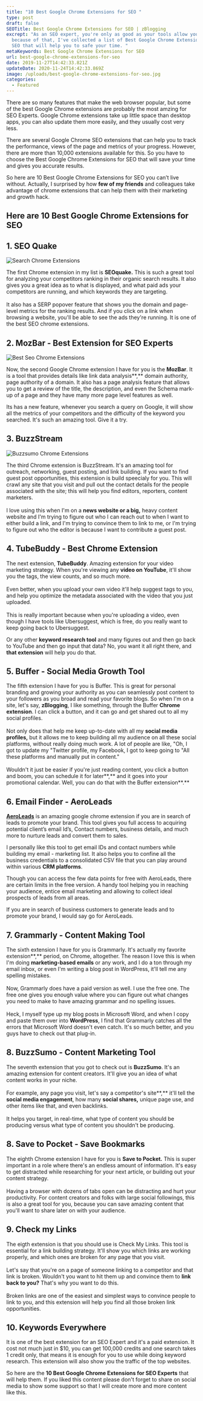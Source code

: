 ```yaml
---
title: "10 Best Google Chrome Extensions for SEO "
type: post
draft: false
SEOTitle: Best Google Chrome Extensions for SEO | zBlogging
excrept: "As an SEO expert, you're only as good as your tools allow you to be
  because of that, I've collected a list of Best Google Chrome Extensions for
  SEO that will help you to safe your time. "
metaKeywords: Best Google Chrome Extensions for SEO
url: best-google-chrome-extensions-for-seo
date: 2019-11-27T14:42:33.821Z
updateDate: 2020-11-24T14:42:33.869Z
image: /uploads/best-google-chrome-extensions-for-seo.jpg
categories:
  - Featured
---
```

There are so many features that make the web browser popular, but some of the best Google Chrome extensions are probably the most amzing for SEO Experts. Google Chrome extensions take up little space than desktop apps, you can also update them more easily, and they usually cost very less.

There are several Google Chrome SEO extensions that can help you to track the performance, views of the page and metrics of your progress. However, there are more than 10,000 extensions available for this. So you have to choose the Best Google Chrome Extensions for SEO that will save your time and gives you accurate results.

So here are 10 Best Google Chrome Extensions for SEO you can’t live without. Actually, I surprised by how **few of my friends** and colleagues take advantage of chrome extensions that can help them with their marketing and growth hack.

## **Here are 10** Best Google Chrome Extensions for SEO

## **1. SEO Quake**

![Search Chrome Extensions](/uploads/search-chrome-extensions.jpg "Search Chrome Extensions")

The first Chrome extension in my list is **SEOquake.** This is such a great tool for analyzing your competitors ranking in their organic search results. It also gives you a great idea as to what is displayed, and what paid ads your competitors are running, and which keywords they are targeting.\
\
It also has a SERP popover feature that shows you the domain and page-level metrics for the ranking results. And if you click on a link when browsing a website, you'll be able to see the ads they're running. It is one of the best SEO chrome extensions.

## **2. MozBar** - Best Extension for SEO Experts

![Best Seo Chrome Extensions](/uploads/moz-bar-seo-extensions.jpg "Best Seo Chrome Extensions")

Now, the second Google Chrome extension I have for you is the **MozBar**. It is a tool that provides details like link data analysis**,** domain authority, page authority of a domain. It also has a page analysis feature that allows you to get a review of the title, the description, and even the Schema mark-up of a page and they have many more page level features as well.

Its has a new feature, whenever you search a query on Google, it will show all the metrics of your competitors and the difficulty of the keyword you searched. It's such an amazing tool. Give it a try.

## **3. BuzzStream**

![Buzzsumo Chrome Extensions](/uploads/buzzsumo-chrome-extensions.jpg "Buzzsumo Chrome Extensions")

The third Chrome extension is BuzzStream. It's an amazing tool for outreach, networking, guest posting, and link building. If you want to find guest post opportunities, this extension is build speecialy for you. This will crawl any site that you visit and pull out the contact details for the people associated with the site; this will help you find editors, reporters, content marketers.\
\
I love using this when I'm on a **news website or a big,** heavy content website and I'm trying to figure out who I can reach out to when I want to either build a link, and I'm trying to convince them to link to me, or I'm trying to figure out who the editor is because I want to contribute a guest post.

## 4. TubeBuddy - Best Chrome Extension

The next extension, **TubeBuddy**. Amazing extension for your video marketing strategy. When you're viewing any **video on YouTube**, it'll show you the tags, the view counts, and so much more.\
\
Even better, when you upload your own video it'll help suggest tags to you, and help you optimize the metadata associated with the video that you just uploaded.\
\
This is really important because when you're uploading a video, even though I have tools like Ubersuggest, which is free, do you really want to keep going back to Ubersuggest.

Or any other **keyword research tool** and many figures out and then go back to YouTube and then go input that data? No, you want it all right there, and **that extension** will help you do that.

## 5. Buffer - Social Media Growth Tool

The fifth extension I have for you is Buffer. This is great for personal branding and growing your authority as you can seamlessly post content to your followers as you broad and read your favorite blogs. So when I'm on a site, let's say, **zBlogging**, I like something, through the Buffer **Chrome extension**. I can click a button, and it can go and get shared out to all my social profiles.\
\
Not only does that help me keep up-to-date with all my **social media profiles,** but it allows me to keep building all my audience on all these social platforms, without really doing much work. A lot of people are like, "Oh, I got to update my "Twitter profile, my Facebook, I got to keep going to "All these platforms and manually put in content."\
\
Wouldn't it just be easier if you're just reading content, you click a button and boom, you can schedule it for later**,** and it goes into your promotional calendar. Well, you can do that with the Buffer extension**.**

## 6. Email Finder - AeroLeads

**[AeroLeads](https://chrome.google.com/webstore/detail/email-finder-aeroleads/fcpepipgmkkjnljechjjimkaondedmbe?hl=en)** is an amazing google chrome extension if you are in search of leads to promote your brand. This tool gives you full access to acquiring potential client’s email Id’s, Contact numbers, business details, and much more to nurture leads and convert them to sales.

I personally like this tool to get email IDs and contact numbers while building my email - marketing list. It also helps you to confine all the business credentials to a consolidated CSV file that you can play around within various **CRM platforms**.

Though you can access the few data points for free with AeroLeads, there are certain limits in the free version. A handy tool helping you in reaching your audience, entice email marketing and allowing to collect ideal prospects of leads from all areas.

If you are in search of business customers to generate leads and to promote your brand, I would say go for AeroLeads.

## 7. Grammarly - Content Making Tool

The sixth extension I have for you is Grammarly. It's actually my favorite extension**,** period, on Chrome, altogether. The reason I love this is when I'm doing **marketing-based emails** or any work, and I do a ton through my email inbox, or even I'm writing a blog post in WordPress, it'll tell me any spelling mistakes.\
\
Now, Grammarly does have a paid version as well. I use the free one. The free one gives you enough value where you can figure out what changes you need to make to have amazing grammar and no spelling issues.\
\
Heck, I myself type up my blog posts in Microsoft Word, and when I copy and paste them over into **WordPress**, I find that Grammarly catches all the errors that Microsoft Word doesn't even catch. It's so much better, and you guys have to check out that plug-in.

## 8. BuzzSumo - Content Marketing Tool

The seventh extension that you got to check out is **BuzzSumo**. It's an amazing extension for content creators. It'll give you an idea of what content works in your niche.\
\
For example, any page you visit, let's say a competitor's site**,** it'll tell the **social media engagement**, how many **social shares,** unique page use, and other items like that, and even backlinks.\
\
It helps you target, in real-time, what type of content you should be producing versus what type of content you shouldn't be producing.

## 8. Save to Pocket - Save Bookmarks

The eighth Chrome extension I have for you is **Save to Pocket.** This is super important in a role where there's an endless amount of information. It's easy to get distracted while researching for your next article, or building out your content strategy.\
\
Having a browser with dozens of tabs open can be distracting and hurt your productivity. For content creators and folks with large social followings, this is also a great tool for you, because you can save amazing content that you'll want to share later on with your audience.

## 9. Check my Links

The eigth extension is that you should use is Check My Links. This tool is essential for a link building strategy. It'll show you which links are working properly, and which ones are broken for any page that you visit.\
\
Let's say that you're on a page of someone linking to a competitor and that link is broken. Wouldn't you want to hit them up and convince them to **link back to you?** That's why you want to do this.\
\
Broken links are one of the easiest and simplest ways to convince people to link to you, and this extension will help you find all those broken link opportunities.

## 10. Keywords Everywhere

It is one of the best extension for an SEO Expert and it's a paid extension. It cost not much just in $10, you can get 100,000 credits and one search takes 1 credit only, that means it is enough for you to use while doing keyword research. This extension will also show you the traffic of the top websites.

So here are the **10 Best Google Chrome Extensions for SEO Experts** that will help them. If you liked this content please don't forget to share on social media to show some support so that I will create more and more content like this.